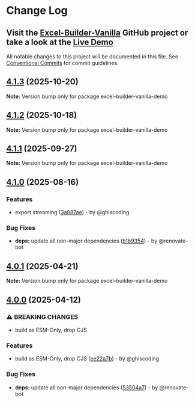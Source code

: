 # Change Log
## Visit the [Excel-Builder-Vanilla](https://github.com/ghiscoding/excel-builder-vanilla) GitHub project or take a look at the [Live Demo](https://ghiscoding.github.io/excel-builder-vanilla)

All notable changes to this project will be documented in this file.
See [Conventional Commits](https://conventionalcommits.org) for commit guidelines.

## [4.1.3](https://github.com/ghiscoding/excel-builder-vanilla/compare/v4.1.2...v4.1.3) (2025-10-20)

**Note:** Version bump only for package excel-builder-vanilla-demo

## [4.1.2](https://github.com/ghiscoding/excel-builder-vanilla/compare/v4.1.1...v4.1.2) (2025-10-18)

**Note:** Version bump only for package excel-builder-vanilla-demo

## [4.1.1](https://github.com/ghiscoding/excel-builder-vanilla/compare/v4.1.0...v4.1.1) (2025-09-27)

**Note:** Version bump only for package excel-builder-vanilla-demo

## [4.1.0](https://github.com/ghiscoding/excel-builder-vanilla/compare/v4.0.1...v4.1.0) (2025-08-16)

### Features

* export streaming ([3a887ae](https://github.com/ghiscoding/excel-builder-vanilla/commit/3a887ae3b13f3579dd3d54bc9bb2a16ea18f761a)) - by @ghiscoding

### Bug Fixes

* **deps:** update all non-major dependencies ([b1b9354](https://github.com/ghiscoding/excel-builder-vanilla/commit/b1b9354946a3ad6fb0acfa72caf4ed90050e8a69)) - by @renovate-bot

## [4.0.1](https://github.com/ghiscoding/excel-builder-vanilla/compare/v4.0.0...v4.0.1) (2025-04-21)

**Note:** Version bump only for package excel-builder-vanilla-demo

## [4.0.0](https://github.com/ghiscoding/excel-builder-vanilla/compare/v3.1.0...v4.0.0) (2025-04-12)

### ⚠ BREAKING CHANGES

* build as ESM-Only, drop CJS

### Features

* build as ESM-Only, drop CJS ([ee22a7b](https://github.com/ghiscoding/excel-builder-vanilla/commit/ee22a7bfa6f3cec1c324aca85dd97b2fb2aef027)) - by @ghiscoding

### Bug Fixes

* **deps:** update all non-major dependencies ([53504a7](https://github.com/ghiscoding/excel-builder-vanilla/commit/53504a739e8f86378d83d547c6173a65e4b0c322)) - by @renovate-bot
